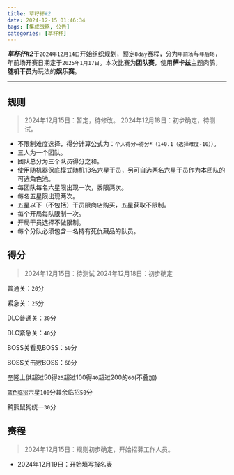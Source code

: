 ```yaml
---
title: 草籽杯#2
date: 2024-12-15 01:46:34
tags: [集成战略, 公告]
categories: [草籽杯]
---
```


***草籽杯#2***于`2024年12月14日`开始组织规划，预定`8day`赛程，分为`年前场`与`年后场`，年前场开赛日期定于`2025年1月17日`。本次比赛为**团队赛**，使用**萨卡兹**主题肉鸽，**随机干员**为玩法的**娱乐赛**。

<!-- more -->

---

## 规则

> 2024年12月15日：暂定，待修改。
> 2024年12月18日：初步确定，待测试。

- 不限制难度选择，得分计算公式为：`个人得分=得分*（1+0.1（选择难度-10））`。
- 三人为一个团队。
- 团队总分为三个队员得分之和。
- 使用随机器保底模式随机13名六星干员，另可自选两名六星干员作为本团队的可选角色池。
- 每团队每名六星限出现一次，黍限两次。
- 每名五星限出现两次。
- 五星以下（不包括）干员限商店购买，五星获取不限制。
- 每个开局每队限制一次。
- 开局干员选择不做限制。
- 每个分队必须包含一名持有死仇藏品的队员。

## 得分

> 2024年12月15日：待测试
> 2024年12月18日：初步确定

普通关：`20`分

紧急关：`25`分

DLC普通关：`30`分

DLC紧急关：`40`分

BOSS关看见BOSS：`50`分

BOSS关击败BOSS：`60`分

奎隆上供超过50得`25`超过100得`40`超过200的`60`(不叠加)

[`蓝色临招`](https://prts.wiki/w/%E9%9B%86%E6%88%90%E6%88%98%E7%95%A5#3._%E6%8B%9B%E5%8B%9F%E5%B9%B2%E5%91%98)六星`100`分其余临招`50`分

鸭熊鼠狗统一`30`分

## 赛程

> 2024年12月15日：规则初步确定，开始招募工作人员。

- 2024年12月19日：开始填写报名表

